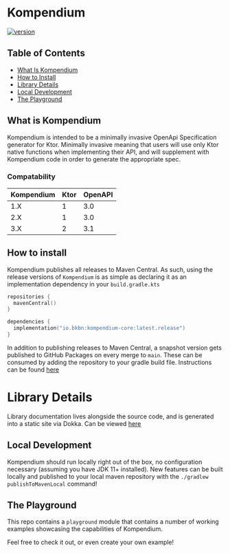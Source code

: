 # Kompendium

[![version](https://img.shields.io/maven-central/v/io.bkbn/kompendium-core?style=flat-square)](https://search.maven.org/search?q=io.bkbn%20kompendium)

## Table of Contents

- [What Is Kompendium](#what-is-kompendium)
- [How to Install](#how-to-install)
- [Library Details](#library-details)
- [Local Development](#local-development)
- [The Playground](#the-playground)

## What is Kompendium

Kompendium is intended to be a minimally invasive OpenApi Specification generator for Ktor. Minimally invasive meaning
that users will use only Ktor native functions when implementing their API, and will supplement with Kompendium code in
order to generate the appropriate spec.

### Compatability

| Kompendium  | Ktor  | OpenAPI | 
|---|---| --- |
| 1.X  | 1  | 3.0 |
| 2.X  | 1  | 3.0 |
| 3.X  | 2  | 3.1 | 

## How to install

Kompendium publishes all releases to Maven Central. As such, using the release versions of `Kompendium` is as simple as
declaring it as an implementation dependency in your `build.gradle.kts`

```kotlin
repositories {
  mavenCentral()
}

dependencies {
  implementation("io.bkbn:kompendium-core:latest.release")
}
```

In addition to publishing releases to Maven Central, a snapshot version gets published to GitHub Packages on every merge
to `main`. These can be consumed by adding the repository to your gradle build file. Instructions can be
found [here](https://docs.github.com/en/packages/working-with-a-github-packages-registry/working-with-the-gradle-registry#using-a-published-package)

# Library Details

Library documentation lives alongside the source code, and is generated into a static site via Dokka.  Can be viewed [here](https://bkbnio.github.io/kompendium)

## Local Development

Kompendium should run locally right out of the box, no configuration necessary (assuming you have JDK 11+ installed).
New features can be built locally and published to your local maven repository with the `./gradlew publishToMavenLocal`
command!

## The Playground

This repo contains a `playground` module that contains a number of working examples showcasing the capabilities of
Kompendium.

Feel free to check it out, or even create your own example!
